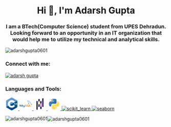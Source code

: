 <h1 align="center">Hi 👋, I'm Adarsh Gupta</h1>
<h3 align="center">I am a BTech(Computer Science) student from UPES Dehradun. Looking forward to an opportunity in an IT organization that would help me to utilize my technical and analytical skills.</h3>

<p align="left"> <img src="https://komarev.com/ghpvc/?username=adarshgupta0601&label=Profile%20views&color=0e75b6&style=flat" alt="adarshgupta0601" /> </p>

<h3 align="left">Connect with me:</h3>
<p align="left">
<a href="https://www.linkedin.com/in/adarshgupta-techie/" target="blank"><img align="center" src="https://raw.githubusercontent.com/rahuldkjain/github-profile-readme-generator/master/src/images/icons/Social/linked-in-alt.svg" alt="adarsh gupta" height="30" width="40" /></a>
</p>

<h3 align="left">Languages and Tools:</h3>
<p align="left"><a href="https://www.w3schools.com/cpp/" target="_blank" rel="noreferrer"> <img src="https://raw.githubusercontent.com/devicons/devicon/master/icons/cplusplus/cplusplus-original.svg" alt="cplusplus" width="40" height="40"/> </a> <a href="https://www.mysql.com/" target="_blank" rel="noreferrer"> <img src="https://raw.githubusercontent.com/devicons/devicon/master/icons/mysql/mysql-original-wordmark.svg" alt="mysql" width="40" height="40"/> </a> <a href="https://pandas.pydata.org/" target="_blank" rel="noreferrer"> <img src="https://raw.githubusercontent.com/devicons/devicon/2ae2a900d2f041da66e950e4d48052658d850630/icons/pandas/pandas-original.svg" alt="pandas" width="40" height="40"/> </a> <a href="https://www.python.org" target="_blank" rel="noreferrer"> <img src="https://raw.githubusercontent.com/devicons/devicon/master/icons/python/python-original.svg" alt="python" width="40" height="40"/> </a> <a href="https://scikit-learn.org/" target="_blank" rel="noreferrer"> <img src="https://upload.wikimedia.org/wikipedia/commons/0/05/Scikit_learn_logo_small.svg" alt="scikit_learn" width="40" height="40"/> </a> <a href="https://seaborn.pydata.org/" target="_blank" rel="noreferrer"> <img src="https://seaborn.pydata.org/_images/logo-mark-lightbg.svg" alt="seaborn" width="40" height="40"/> </a> </p>

<p><img align="left" src="https://github-readme-stats.vercel.app/api/top-langs?username=adarshgupta0601&show_icons=true&locale=en&layout=compact" alt="adarshgupta0601" /></p>



<p><img align="center" src="https://github-readme-streak-stats.herokuapp.com/?user=adarshgupta0601&" alt="adarshgupta0601" /></p>

